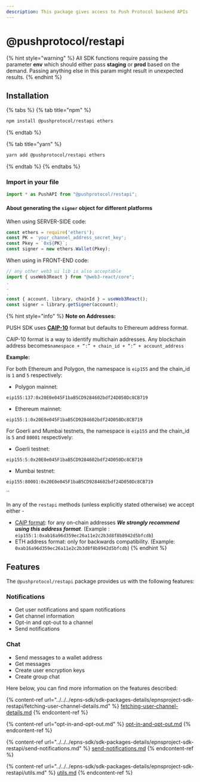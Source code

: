 ```yaml
---
description: This package gives access to Push Protocol backend APIs
---
```


# @pushprotocol/restapi

{% hint style="warning" %}
All SDK functions require passing the parameter **env** which should either pass **staging** or **prod** based on the demand. Passing anything else in this param might result in unexpected results.
{% endhint %}

## Installation <a href="#installation" id="installation"></a>

{% tabs %}
{% tab title="npm" %}
```bash
npm install @pushprotocol/restapi ethers 
```
{% endtab %}

{% tab title="yarn" %}
```bash
yarn add @pushprotocol/restapi ethers
```
{% endtab %}
{% endtabs %}

### I**mport in your file**

```typescript
import * as PushAPI from "@pushprotocol/restapi";
```

#### About generating the `signer` object for different platforms

When using SERVER-SIDE code:

```typescript
const ethers = require('ethers');
const PK = 'your_channel_address_secret_key';
const Pkey = `0x${PK}`;
const signer = new ethers.Wallet(Pkey);
```

When using in FRONT-END code:

```typescript
// any other web3 ui lib is also acceptable
import { useWeb3React } from "@web3-react/core";
.
.
.
const { account, library, chainId } = useWeb3React();
const signer = library.getSigner(account);
```

{% hint style="info" %}
**Note on Addresses:**

PUSH SDK uses [**CAIP-10**](https://github.com/ChainAgnostic/CAIPs/blob/master/CAIPs/caip-10.md) format but defaults to Ethereum address format.

CAIP-10 format is a way to identify multichain addresses. Any blockchain address becomes`namespace + “:” + chain_id + “:” + account_address`



**Example:**

For both Ethereum and Polygon, the namespace is `eip155` and the chain\_id is `1` and `5` respectively:

* Polygon mainnet:

`eip155:137:0x20E0e045F1baB5CD9284602bdf24D050Dc8CB719`

* Ethereum mainnet:

`eip155:1:0x20E0e045F1baB5CD9284602bdf24D050Dc8CB719`

For Goerli and Mumbai testnets, the namespace is `eip155` and the chain\_id is `5` and `80001` respectively:

* Goerli testnet:

`eip155:5:0x20E0e045F1baB5CD9284602bdf24D050Dc8CB719`

* Mumbai testnet:

`eip155:80001:0x20E0e045F1baB5CD9284602bdf24D050Dc8CB719`

``

In any of the `restapi` methods (unless explicitly stated otherwise) we accept either -

* [CAIP format](https://github.com/ChainAgnostic/CAIPs/blob/master/CAIPs/caip-10.md#test-cases): for any on-chain addresses _**We strongly recommend using this address format**_. (Example : `eip155:1:0xab16a96d359ec26a11e2c2b3d8f8b8942d5bfcdb`)
* ETH address format: only for backwards compatibility. (Example: `0xab16a96d359ec26a11e2c2b3d8f8b8942d5bfcdb`)
{% endhint %}

## Features

The `@pushprotocol/restapi` package provides us with the following features:

### Notifications

* Get user notifications and spam notifications
* Get channel information
* Opt-in and opt-out to a channel
* Send notifications

### Chat

* Send messages to a wallet address
* Get messages
* Create user encryption keys
* Create group chat

Here below, you can find more information on the features described:

{% content-ref url="../../../epns-sdk/sdk-packages-details/epnsproject-sdk-restapi/fetching-user-channel-details.md" %}
[fetching-user-channel-details.md](../../../epns-sdk/sdk-packages-details/epnsproject-sdk-restapi/fetching-user-channel-details.md)
{% endcontent-ref %}

{% content-ref url="opt-in-and-opt-out.md" %}
[opt-in-and-opt-out.md](opt-in-and-opt-out.md)
{% endcontent-ref %}

{% content-ref url="../../../epns-sdk/sdk-packages-details/epnsproject-sdk-restapi/send-notifications.md" %}
[send-notifications.md](../../../epns-sdk/sdk-packages-details/epnsproject-sdk-restapi/send-notifications.md)
{% endcontent-ref %}

{% content-ref url="../../../epns-sdk/sdk-packages-details/epnsproject-sdk-restapi/utils.md" %}
[utils.md](../../../epns-sdk/sdk-packages-details/epnsproject-sdk-restapi/utils.md)
{% endcontent-ref %}
